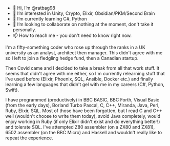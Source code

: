 - 👋 Hi, I’m @ratbag98
- 👀 I’m interested in Unity, Crypto, Elixir, Obsidian/PKM/Second Brain
- 🌱 I’m currently learning C#, Python
- 💞️ I’m looking to collaborate on nothing at the moment, don't take it personally.
- 📫 How to reach me - you don't need to know right now.

I'm a fifty-something coder who rose up through the ranks in a UK university as an analyst, architect then manager. This didn't agree with me so I left to join a fledgling hedge fund, then a Canadian startup.

Then Covid came and I decided to take a break from all that work stuff. It seems that didn't agree with me either, so I'm currently relearning stuff that I've used before (Elixir, Phoenix, SQL, Ansible, Docker etc.) and finally learning a few languages that didn't gel with me in my careers (C#, Python, Swift).

I have programmed (productively) in BBC BASIC, BBC Forth, Visual Basic (from the early days), Borland Turbo Pascal, C, C++, Miranda, Java, Perl, Ruby, Elixir, SQL. Most of those have been forgotten, but I read C and C++ well (wouldn't choose to write them today), avoid Java completely, would enjoy working in Ruby (if only Elixir didn't exist and do everything better!) and tolerate SQL. I've attempted Z80 assembler (on a ZX80 and ZX81), 6502 assembler (on the BBC Micro) and Haskell and wouldn't really like to repeat the experience.

<!---
ratbag98/ratbag98 is a ✨ special ✨ repository because its `README.md` (this file) appears on your GitHub profile.
You can click the Preview link to take a look at your changes.
--->
